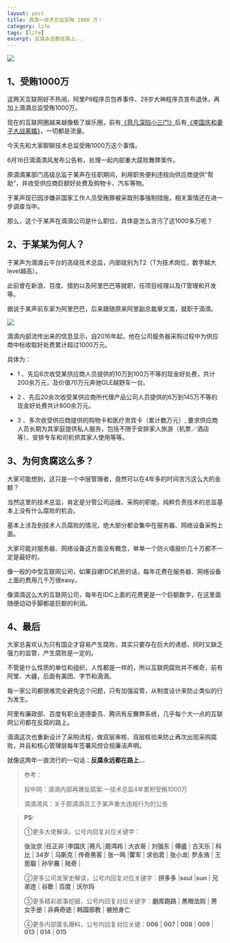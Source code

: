 ```yaml
---
layout: post
title: 滴滴一技术总监受贿 1000 万！
category: life
tags: [life]
excerpt: 反腐永远都在路上...
---
```


![](http://favorites.ren/assets/images/2020/it/didi01.jpg) 

## 1、受贿1000万

这两天互联网好不热闹，阿里P8程序员包养事件、28岁大神程序员宣布退休，再加上滴滴总监受贿1000万。

现在的互联网圈越来越像极了娱乐圈，前有[《蒋凡深陷小三门》](http://www.ityouknow.com/it/2020/05/11/jiangfan.html)后有[《李国庆和妻子大战离婚》](http://www.ityouknow.com/it/2020/05/18/liguoqing.html)，一切都是流量。

今天先和大家聊聊技术总监受贿1000万这个事情。

6月16日滴滴清风发布公告称，处理一起内部重大腐败舞弊案件。

原滴滴某部门高级总监于某声在任职期间，利用职务便利违规向供应商提供“帮助”，并收受供应商巨额好处费及购物卡、汽车等物。

于某声现已因涉嫌非国家工作人员受贿罪被采取刑事强制措施，相关案情还在进一步调查当中。

那么，这个于某声在滴滴公司是什么职位，具体是怎么贪污了这1000多万呢？

## 2、于某某为何人？

于某声为滴滴云平台的高级技术总监，内部级别为T2（T为技术岗位，数字越大level越高）。

此前曾在新浪、百度、猎豹以及阿里巴巴等就职，任项目经理以及IT管理和开发等。

据说于某声前东家为阿里巴巴，后来跟随原来阿里副总裁章文嵩，就职于滴滴。

![](http://favorites.ren/assets/images/2020/it/didi02.jpg) 

滴滴内部流传出来的信息显示，自2016年起，他在公司服务器采购过程中为供应商中标收取好处费累计超过1000万元。

具体为：

- 1 、先后6次收受某供应商人员提供的10万到100万不等的现金好处费，共计200余万元，及价值70万元奔驰GLE越野车一台。 

- 2 、先后20余次收受某供应商所代理产品公司人员提供的6万到145万不等的现金好处费共计800余万元。 

- 3 、多次收受供应商提供的购物卡和医疗贵宾卡（累计数万元）, 要求供应商人员长期为其家庭提供私人服务，包括不限于安排家人旅游（机票／酒店等）、安排专车和司机供其家人使用等等。

## 3、为何贪腐这么多？

大家可能想到，这只是一个中层管理者，竟然可以在4年多的时间贪污这么大的金额？

当然这里的技术总监，肯定是分管公司运维、采购的职能，纯粹负责技术的总监基本上没有什么腐败的机会。

基本上涉及到技术人员腐败的情况，绝大部分都会集中在服务器、网络设备采购上面。

大家可能对服务器、网络设备这方面没有概念，单单一个防火墙报价几十万都不一定是最好的。

像一般的中型互联网公司，如果自建IDC机房的话，每年花费在服务器、网络设备上面的费用几千万很easy。

像滴滴这么大的互联网公司，每年在IDC上面的花费更是一个巨额数字，在这里面随便动动手脚都是巨额的利润。

## 4、最后

大家总喜欢认为只有国企才容易产生腐败，其实只要存在巨大的诱惑，同时又缺乏强力的监管，产生腐败是一定的。

不管是什么性质的单位和组织，人性都是一样的，所以互联网腐败并不稀奇，前有阿里、大疆，后面有美团、字节和滴滴。

每一家公司都很难完全避免这个问题，只有加强监管，从制度设计来防止类似的行为发生。

阿里有廉政部、百度有职业道德委员、腾讯有反舞弊系统，几乎每个大一点的互联网公司都在反腐的路上。

滴滴这次也重新设计了采购流程，做双层审核、双层核验来防止再次出现采购腐败，并且和核心管理层每年签署风控合规廉洁声明。

就像这两年一直流行的一句话：**反腐永远都在路上...**

>参考：
>
>投中网：滴滴内部再爆反腐案:一技术总监4年累积受贿1000万
>
>滴滴清风：关于原滴滴员工于某声重大违规行为的公告


>**PS:**
>
>①更多大佬解读，公号内回复对应关键字：
>
>**张汝京** |**任正非** |**李国庆** |**蒋凡** |**周鸿祎** | **大衣哥** | **刘强东** | **傅盛** | **古天乐** | **科比** | **34岁** | **马斯克** | **传奇黑客** | **张一鸣** |**雷军** | **求伯君** | **张小龙**| **罗永浩** | **王思聪** | **孙宇晨** | **陆奇** |
>
>②更多公司发家史解读，公号内回复对应关键字：**拼多多** |**soul** |**sun** | **兄弟连** | **谷歌** | **百度** | **沃尔玛**
>
>③更多精彩故事挖掘，公号内回复对应关键字：**删库跑路** | **黑暗法则** | **男女手册** | **非典奇迹** | **韩国邪教** | **被抢身亡**
>
>④更多内部匿名爆料，公号内回复对应关键：**006** | **007** | **008** | **009** | **013** | **014** | **015**


